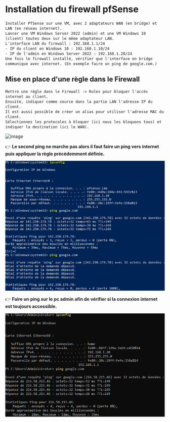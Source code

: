 # Installation du firewall pfSense
````
Installer PfSense sur une VM, avec 2 adaptateurs WAN (en bridge) et LAN (en réseau internet).
Lancer une VM Windows Server 2022 (admin) et une VM Windows 10 (client) toutes deux sur le même adaptateur LAN.
L'interface LAN du firewall : 192.168.1.1/24
- IP du client en Windows 10 : 192.168.1.10/24
- IP de l'admin en Windows Server 2022 : 192.168.1.20/24
Une fois le firewall installé, vérifier que l'interface en bridge communique avec internet. (En exemple faire un ping de google.com.)
````

## Mise en place d'une règle dans le Firewall 
````
Mettre une règle dans le Firewall -> Rules pour bloquer l'accès internet au client.
Ensuite, indiquer comme source dans la partie LAN l'adresse IP du client.
Il est aussi possible de créer un alias pour utiliser l'adresse MAC du client.
Sélectionnez les protocoles à bloquer (ici nous les bloquons tous) et indiquer la destination (ici le WAN).
````

![image](RègleFireWall.png) 

👉 **Le second ping ne marche pas alors il faut faire un ping vers internet puis appliquer la règle précédemment définie.**

![image](PingGoogle.png) 

👉 **Faire un ping sur le pc admin afin de vérifier si la connexion internet est toujours accessible.**

![image](PingAdmin.png)
